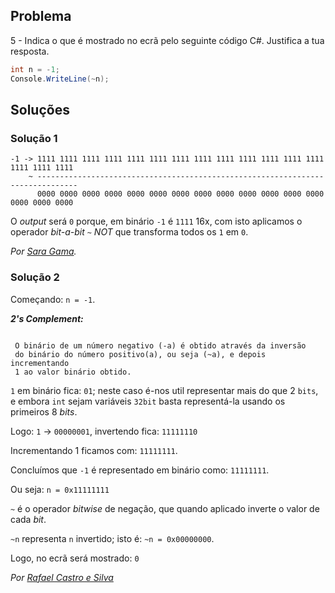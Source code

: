 ## Problema

5 - Indica o que é mostrado no ecrã pelo seguinte código C#. Justifica a tua
resposta.

```cs
int n = -1;
Console.WriteLine(~n);
```

## Soluções

### Solução 1

```
-1 -> 1111 1111 1111 1111 1111 1111 1111 1111 1111 1111 1111 1111 1111 1111 1111 1111
    ~ -------------------------------------------------------------------------------
      0000 0000 0000 0000 0000 0000 0000 0000 0000 0000 0000 0000 0000 0000 0000 0000
```

O _output_ será `0` porque, em binário `-1` é `1111` 16x, com isto aplicamos o 
operador _bit-a-bit_ `~` _NOT_ que transforma todos os `1` em `0`.

*Por [Sara Gama](https://github.com/serapinta).*

### Solução 2

Começando: `n = -1`.

***2's Complement:***

```text

 O binário de um número negativo (-a) é obtido através da inversão
 do binário do número positivo(a), ou seja (~a), e depois incrementando
 1 ao valor binário obtido.

 ```

`1` em binário fica: `01`; neste caso é-nos util representar
 mais do que 2 `bits`, e embora `int` sejam variáveis `32bit`
 basta representá-la usando os primeiros 8 _bits_.

 Logo: `1` -> `00000001`, invertendo fica: `11111110`

Incrementando 1 ficamos com: `11111111`.

Concluímos que `-1` é representado em binário como: `11111111`.

Ou seja: `n = 0x11111111`

 `~` é o operador _bitwise_ de negação, que quando aplicado inverte o
 valor de cada _bit_.

`~n` representa `n` invertido; isto é: `~n = 0x00000000`.

 Logo, no ecrã será mostrado: `0`

*Por [Rafael Castro e Silva](https://github.com/RafaelCS-Aula)*